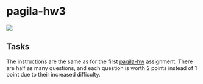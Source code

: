 # pagila-hw3
[![](https://github.com/curtissalinger/pagila-hw3/workflows/tests/badge.svg)](https://github.com/curtissalinger/pagila-hw3/actions?query=workflow%3Atests)

## Tasks

The instructions are the same as for the first [pagila-hw](https://github.com/mikeizbicki/pagila-hw) assignment.
There are half as many questions, and each question is worth 2 points instead of 1 point due to their increased difficulty.
